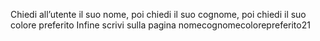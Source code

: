 Chiedi all’utente il suo nome,
poi chiedi il suo cognome,
poi chiedi il suo colore preferito
Infine scrivi sulla pagina nomecognomecolorepreferito21
